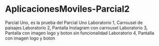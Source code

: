 # AplicacionesMoviles-Parcial2
Parcial Uno, es la prueba del Parcial Uno
Laboratorio 1, Carrousel de paisajes
Laboratorio 2, Pantalla Instagram con carrousel
Laboratorio 3, Pantalla con imagen logo y boton sin funcionalidad
Laboratorio 4, Pantalla con imagen logo y boton
